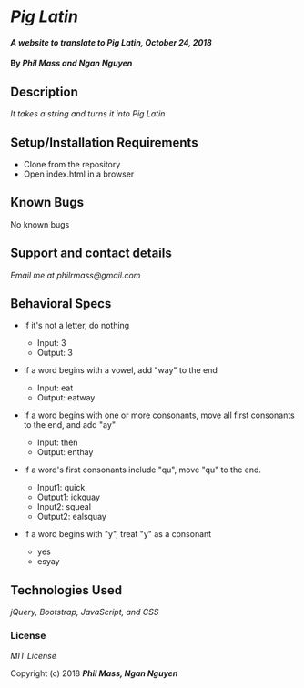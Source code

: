 # _Pig Latin_

#### _A website to translate to Pig Latin, October 24, 2018_

#### By _Phil Mass and Ngan Nguyen_

## Description

_It takes a string and turns it into Pig Latin_

## Setup/Installation Requirements

* Clone from the repository
* Open index.html in a browser

## Known Bugs

No known bugs

## Support and contact details

_Email me at philrmass@gmail.com_

## Behavioral Specs
* If it's not a letter, do nothing
  * Input: 3
  * Output: 3
  
* If a word begins with a vowel, add "way" to the end
  * Input: eat
  * Output: eatway
* If a word begins with one or more consonants, move all first consonants to the end, and add "ay"
  * Input: then
  * Output: enthay
* If a word's first consonants include "qu", move "qu" to the end.
  * Input1: quick
  * Output1: ickquay
  * Input2: squeal
  * Output2: ealsquay
* If a word begins with "y", treat "y" as a consonant
  * yes
  * esyay

## Technologies Used

_jQuery, Bootstrap, JavaScript, and CSS_

### License

*MIT License*

Copyright (c) 2018 **_Phil Mass, Ngan Nguyen_**
